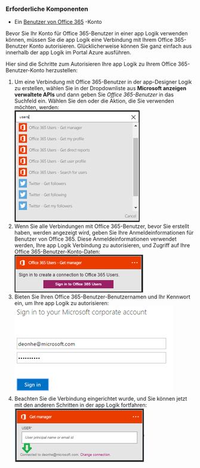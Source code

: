 ### <a name="prerequisites"></a>Erforderliche Komponenten

- Ein [Benutzer von Office 365](https://office365.com) -Konto  


Bevor Sie Ihr Konto für Office 365-Benutzer in einer app Logik verwenden können, müssen Sie die app Logik eine Verbindung mit Ihrem Office 365-Benutzer Konto autorisieren. Glücklicherweise können Sie ganz einfach aus innerhalb der app Logik im Portal Azure ausführen.  

Hier sind die Schritte zum Autorisieren Ihre app Logik zu Ihrem Office 365-Benutzer-Konto herzustellen:  
1. Um eine Verbindung mit Office 365-Benutzer in der app-Designer Logik zu erstellen, wählen Sie in der Dropdownliste aus **Microsoft anzeigen verwaltete APIs** und dann geben Sie *Office 365-Benutzer* in das Suchfeld ein. Wählen Sie den oder die Aktion, die Sie verwenden möchten, werden:  
![Schritt beim Erstellen des Office 365-Benutzer-Verbindung](./media/connectors-create-api-office365users/office365users-1.png)  
2. Wenn Sie alle Verbindungen mit Office 365-Benutzer, bevor Sie erstellt haben, werden angezeigt wird, geben Sie Ihre Anmeldeinformationen für Benutzer von Office 365. Diese Anmeldeinformationen verwendet werden, Ihre app Logik Verbindung zu autorisieren, und Zugriff auf Ihre Office 365-Benutzer-Konto-Daten:  
![Schritt beim Erstellen des Office 365-Benutzer-Verbindung](./media/connectors-create-api-office365users/office365users-2.png)  
3. Bieten Sie Ihren Office 365-Benutzer-Benutzernamen und Ihr Kennwort ein, um Ihre app Logik zu autorisieren:  
 ![Schritt beim Erstellen des Office 365-Benutzer-Verbindung](./media/connectors-create-api-office365users/office365users-3.png)  
4. Beachten Sie die Verbindung eingerichtet wurde, und Sie können jetzt mit den anderen Schritten in der app Logik fortfahren:  
![Schritt beim Erstellen des Office 365-Benutzer-Verbindung](./media/connectors-create-api-office365users/office365users-4.png)  
  